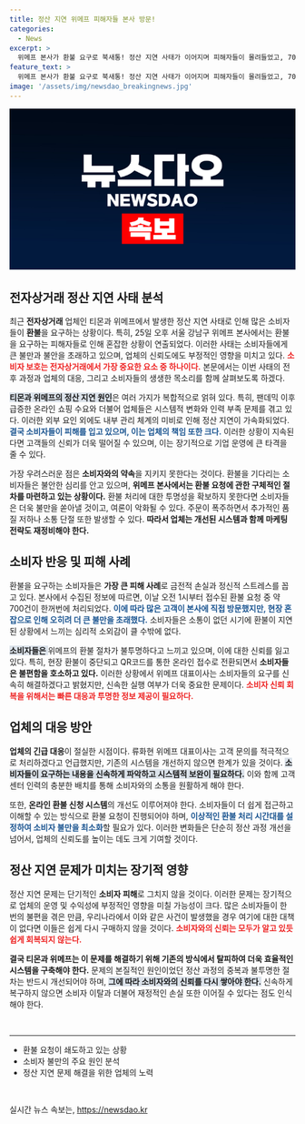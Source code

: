 ```yaml
---
title: 정산 지연 위메프 피해자들 본사 방문!
categories:
  - News
excerpt: >
  위메프 본사가 환불 요구로 북새통! 정산 지연 사태가 이어지며 피해자들이 몰려들었고, 700건 이상 환불 요청이 처리됐다. 업체는 QR코드 온라인 접수를 안내하며 소비자 피해 해결에 최선을 다하겠다고 밝혔다.
feature_text: >
  위메프 본사가 환불 요구로 북새통! 정산 지연 사태가 이어지며 피해자들이 몰려들었고, 700건 이상 환불 요청이 처리됐다. 업체는 QR코드 온라인 접수를 안내하며 소비자 피해 해결에 최선을 다하겠다고 밝혔다.
image: '/assets/img/newsdao_breakingnews.jpg'
---
```


<p><img src="/assets/img/newsdao_breakingnews.jpg" alt="pcversion 속보" /></p>

<h2 data-ke-size="size26">전자상거래 정산 지연 사태 분석</h2>

<p data-ke-size="size16">최근 <b>전자상거래</b> 업체인 티몬과 위메프에서 발생한 정산 지연 사태로 인해 많은 소비자들이 <b>환불</b>을 요구하는 상황이다. 특히, 25일 오후 서울 강남구 위메프 본사에서는 환불을 요구하는 피해자들로 인해 혼잡한 상황이 연출되었다. 이러한 사태는 소비자들에게 큰 불만과 불안을 초래하고 있으며, 업체의 신뢰도에도 부정적인 영향을 미치고 있다. <b><span style="color: #ee2323;">소비자 보호는 전자상거래에서 가장 중요한 요소 중 하나이다.</span></b> 본문에서는 이번 사태의 전후 과정과 업체의 대응, 그리고 소비자들의 생생한 목소리를 함께 살펴보도록 하겠다.</p>

<p data-ke-size="size16"><b><span style="background-color: #21538527;">티몬과 위메프의 정산 지연 원인</span></b>은 여러 가지가 복합적으로 얽혀 있다. 특히, 팬데믹 이후 급증한 온라인 쇼핑 수요와 더불어 업체들은 시스템적 변화와 인력 부족 문제를 겪고 있다. 이러한 외부 요인 외에도 내부 관리 체계의 미비로 인해 정산 지연이 가속화되었다. <b><span style="color: #1a5490;">결국 소비자들이 피해를 입고 있으며, 이는 업체의 책임 또한 크다.</span></b> 이러한 상황이 지속된다면 고객들의 신뢰가 더욱 떨어질 수 있으며, 이는 장기적으로 기업 운영에 큰 타격을 줄 수 있다.</p>

<p data-ke-size="size16">가장 우려스러운 점은 <b>소비자와의 약속</b>을 지키지 못한다는 것이다. 환불을 기다리는 소비자들은 불안한 심리를 안고 있으며, <b><span style="ee2323;">위메프 본사에서는 환불 요청에 관한 구체적인 절차를 마련하고 있는 상황이다.</span></b> 환불 처리에 대한 투명성을 확보하지 못한다면 소비자들은 더욱 불만을 쏟아낼 것이고, 여론이 악화될 수 있다. 주문이 폭주하면서 추가적인 품질 저하나 소통 단절 또한 발생할 수 있다. <b>따라서 업체는 개선된 시스템과 함께 마케팅 전략도 재정비해야 한다.</b></p>

<h2 data-ke-size="size26">소비자 반응 및 피해 사례</h2>

<p data-ke-size="size16">환불을 요구하는 소비자들은 <b>가장 큰 피해 사례</b>로 금전적 손실과 정신적 스트레스를 꼽고 있다. 본사에서 수집된 정보에 따르면, 이날 오전 1시부터 접수된 환불 요청 중 약 700건이 한꺼번에 처리되었다. <b><span style="color: #1a5490;">이에 따라 많은 고객이 본사에 직접 방문했지만, 현장 혼잡으로 인해 오히려 더 큰 불만을 초래했다.</span></b> 소비자들은 소통이 없던 시기에 환불이 지연된 상황에서 느끼는 심리적 소외감이 클 수밖에 없다.</p>

<p data-ke-size="size16"><b><span style="background-color: #21538527;">소비자들은 </span></b>위메프의 환불 절차가 불투명하다고 느끼고 있으며, 이에 대한 신뢰를 잃고 있다. 특히, 현장 환불이 중단되고 QR코드를 통한 온라인 접수로 전환되면서 <b>소비자들은 불편함을 호소하고 있다.</b> 이러한 상황에서 위메프 대표이사는 소비자들의 요구를 신속히 해결하겠다고 밝혔지만, 신속한 실행 여부가 더욱 중요한 문제이다. <b><span style="color: #ee2323;">소비자 신뢰 회복을 위해서는 빠른 대응과 투명한 정보 제공이 필요하다.</span></b></p>

<h2 data-ke-size="size26">업체의 대응 방안</h2>

<p data-ke-size="size16"><b>업체의 긴급 대응</b>이 절실한 시점이다. 류화현 위메프 대표이사는 고객 문의를 적극적으로 처리하겠다고 언급했지만, 기존의 시스템을 개선하지 않으면 한계가 있을 것이다. <b><span style="background-color: #21538527;">소비자들이 요구하는 내용을 신속하게 파악하고 시스템적 보완이 필요하다.</span></b> 이와 함께 고객센터 인력의 충분한 배치를 통해 소비자와의 소통을 원활하게 해야 한다.</p>

<p data-ke-size="size16">또한, <b>온라인 환불 신청 시스템</b>의 개선도 이루어져야 한다. 소비자들이 더 쉽게 접근하고 이해할 수 있는 방식으로 환불 요청이 진행되어야 하며, <b><span style="color: #1a5490;">이상적인 환불 처리 시간대를 설정하여 소비자 불만을 최소화</span></b>할 필요가 있다. 이러한 변화들은 단순히 정산 과정 개선을 넘어서, 업체의 신뢰도를 높이는 데도 크게 기여할 것이다.</p>

<h2 data-ke-size="size26">정산 지연 문제가 미치는 장기적 영향</h2>

<p data-ke-size="size16">정산 지연 문제는 단기적인 <b>소비자 피해</b>로 그치지 않을 것이다. 이러한 문제는 장기적으로 업체의 운영 및 수익성에 부정적인 영향을 미칠 가능성이 크다. 많은 소비자들이 한 번의 불편을 겪은 만큼, 우리나라에서 이와 같은 사건이 발생했을 경우 여기에 대한 대책이 없다면 이들은 쉽게 다시 구매하지 않을 것이다. <b><span style="color: #ee2323;">소비자와의 신뢰는 모두가 알고 있듯 쉽게 회복되지 않는다.</span></b></p>

<p data-ke-size="size16"><b>결국 티몬과 위메프는 이 문제를 해결하기 위해 기존의 방식에서 탈피하여 더욱 효율적인 시스템을 구축해야 한다.</b> 문제의 본질적인 원인이었던 정산 과정의 중복과 불투명한 절차는 반드시 개선되어야 하며, <b><span style="background-color: #21538527;">그에 따라 소비자와의 신뢰를 다시 쌓아야 한다.</span></b> 신속하게 복구하지 않으면 소비자 이탈과 더불어 재정적인 손실 또한 이어질 수 있다는 점도 인식해야 한다.</p>

<p data-ke-size="size16">&nbsp;</p>

<hr />

<ul>
    <li>환불 요청이 쇄도하고 있는 상황</li>
    <li>소비자 불만의 주요 원인 분석</li>
    <li>정산 지연 문제 해결을 위한 업체의 노력</li>
</ul>

<p data-ke-size="size16">&nbsp;</p>
실시간 뉴스 속보는, <a href="https://newsdao.kr" rel="dofollow">https://newsdao.kr</a>


